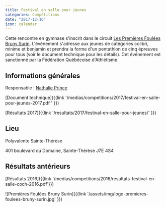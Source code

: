 ```yaml
---
title: Festival en salle pour jeunes
categories: Compétitions
date: "2017-12-16"
icon: calendar
---
```


Cette rencontre en gymnase s'inscrit dans le circuit [Les Premières Foulées Bruny Surin](http://www.athletisme-quebec.ca/evenements-en-gymnase). L'événement s'adresse aux jeunes de catégories colibri, minime et benjamin et prendra la forme d'un pentathlon de cinq épreuves pour tous (voir le document technique pour les détails). Cet événement est sanctionné par la Fédération Québécoise d'Athlétisme.

## Informations générales

Responsable : [Nathalie Prince](mailto:nathalie.prince1@videotron.ca)

[Document technique]({{link '/medias/competitions/2017/festival-en-salle-pour-jeunes-2017.pdf ' }})

[Résultats 2017]({{link '/resultats/2017/festival-en-salle-pour-jeunes/' }})

## Lieu

Polyvalente Sainte-Thérèse

401 boulevard du Domaine, Sainte-Thérèse J7E 4S4

## Résultats antérieurs

[Résultats 2016]({{link '/medias/competitions/2016/resultats-festival-en-salle-coch-2016.pdf'}})

![Premières Foulées Bruny Surin]({{link '/assets/img/logo-premieres-foulees-bruny-surin.jpg' }})